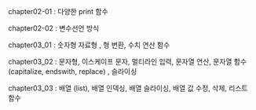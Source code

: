 chapter02-01 : 다양한 print 함수

chapter02-02 : 변수선언 방식

chapter03_01 : 숫자형 자료형 , 형 변환, 수치 연산 함수


chapter03_02 : 문자형, 이스케이프 문자, 멀티라인 입력, 문자열 연산, 문자열 함수(capitalize, endswith, replace) , 슬라이싱

chapter03_03 : 배열 (list), 배열 인덱싱, 배열 슬라이싱, 배열 값 수정, 삭제, 리스트 함수





